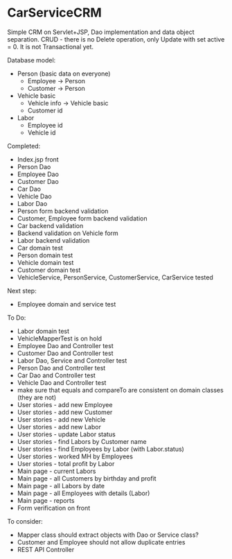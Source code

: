 # CarServiceCRM

Simple CRM on Servlet+JSP, Dao implementation and data object separation.
CRUD - there is no Delete operation, only Update with set active = 0.
It is not Transactional yet.

Database model:
<ul>
<li>Person (basic data on everyone)<ul></li>
<li>Employee -> Person</li>
<li>Customer -> Person</li>
</ul>
<li>Vehicle basic<ul>
<li>Vehicle info -> Vehicle basic</li>
<li>Customer id</li></ul></li>
<li>Labor<ul>
<li>Employee id</li>
<li>Vehicle id</li></ul></li>
</ul>

Completed:
* Index.jsp front
* Person Dao
* Employee Dao
* Customer Dao
* Car Dao
* Vehicle Dao
* Labor Dao
* Person form backend validation
* Customer, Employee form backend validation
* Car backend validation
* Backend validation on Vehicle form
* Labor backend validation
* Car domain test
* Person domain test
* Vehicle domain test
* Customer domain test
* VehicleService, PersonService, CustomerService, CarService tested

Next step:
* Employee domain and service test

To Do:
* Labor domain test
* VehicleMapperTest is on hold
* Employee Dao and Controller test
* Customer Dao and Controller test
* Labor Dao, Service and Controller test
* Person Dao and Controller test
* Car Dao and Controller test
* Vehicle Dao and Controller test
* make sure that equals and compareTo are consistent on domain classes (they are not)
* User stories - add new Employee
* User stories - add new Customer
* User stories - add new Vehicle
* User stories - add new Labor
* User stories - update Labor status
* User stories - find Labors by Customer name
* User stories - find Employees by Labor (with Labor.status)
* User stories - worked MH by Employees
* User stories - total profit by Labor
* Main page - current Labors
* Main page - all Customers by birthday and profit
* Main page - all Labors by date
* Main page - all Employees with details (Labor)
* Main page - reports
* Form verification on front


To consider:
* Mapper class should extract objects with Dao or Service class?
* Customer and Employee should not allow duplicate entries
* REST API Controller